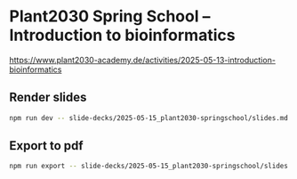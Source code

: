 
# Plant2030 Spring School – Introduction to bioinformatics

https://www.plant2030-academy.de/activities/2025-05-13-introduction-bioinformatics

## Render slides

```bash
npm run dev -- slide-decks/2025-05-15_plant2030-springschool/slides.md
```

## Export to pdf

```bash
npm run export -- slide-decks/2025-05-15_plant2030-springschool/slides.md --output slide-decks/2025-05-15_plant2030-springschool/slides.pdf
```

